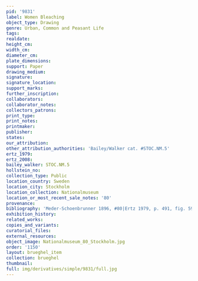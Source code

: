 ```yaml
---
pid: '9831'
label: Women Bleaching
object_type: Drawing
genre: Urban, Common and Peasant Life
tags: 
realdate: 
height_cm: 
width_cm: 
diameter_cm: 
plate_dimensions: 
support: Paper
drawing_medium: 
signature: 
signature_location: 
support_marks: 
further_inscription: 
collaborators: 
collaborator_notes: 
collectors_patrons: 
print_type: 
print_notes: 
printmaker: 
publisher: 
states: 
our_attribution: 
other_attribution_authorities: 'Bailey/Walker cat. #STOC.NM.5'
ertz_1979: 
ertz_2008: 
bailey_walker: STOC.NM.5
hollstein_no: 
collection_type: Public
location_country: Sweden
location_city: Stockholm
location_collection: Nationalmuseum
location_or_most_recent_sale_notes: '80'
provenance: 
bibliography: 'Meder-Schoenbrunner 1896, #80|Ertz 1979, p. 491, fig. 593'
exhibition_history: 
related_works: 
copies_and_variants: 
curatorial_files: 
external_resources: 
object_image: Nationalmuseum_80_Stockholm.jpg
order: '1150'
layout: brueghel_item
collection: brueghel
thumbnail: 
full: img/derivatives/simple/9831/full.jpg
---
```

